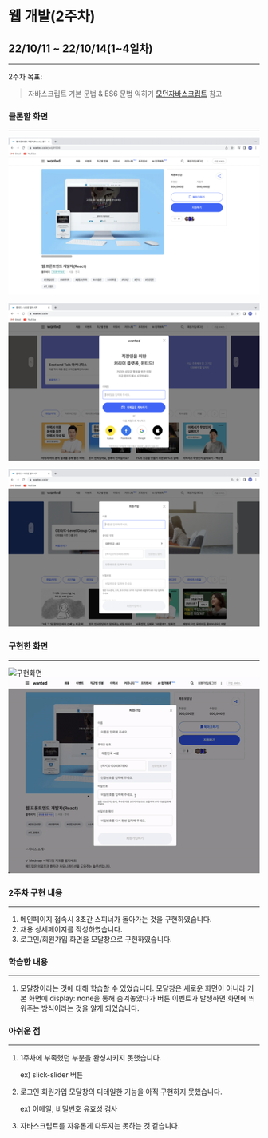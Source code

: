 # 웹 개발(2주차)

## 22/10/11 ~ 22/10/14(1~4일차)

---

2주차 목표:

> 자바스크립트 기본 문법 & ES6 문법 익히기
> [모던자바스크립트](https://ko.javascript.info/) 참고

### 클론할 화면

---

![채용공고상세페이지](./clone_coding/img/Untitled.png)

![모달창1](./clone_coding/img/Untitled1.png)

![모달창2](./clone_coding/img/Untitled2.png)

### 구현한 화면

---

![구현화면](./clone_coding/img/Untitled4.gif)
![구현화면기능](./clone_coding/img/Untitled5.gif)

### 2주차 구현 내용

---

1. 메인페이지 접속시 3초간 스피너가 돌아가는 것을 구현하였습니다.
2. 채용 상세페이지를 작성하였습니다.
3. 로그인/회원가입 화면을 모달창으로 구현하였습니다.

### 학습한 내용

---

1. 모달창이라는 것에 대해 학습할 수 있었습니다. 모달창은 새로운 화면이 아니라 기본 화면에 display: none을 통해 숨겨놓았다가 버튼 이벤트가 발생하면 화면에 띄워주는 방식이라는 것을 알게 되었습니다.

### 아쉬운 점

---

1. 1주차에 부족했던 부분을 완성시키지 못했습니다.

   ex) slick-slider 버튼

2. 로그인 회원가입 모달창의 디테일한 기능을 아직 구현하지 못했습니다.

   ex) 이메일, 비밀번호 유효성 검사

3. 자바스크립트를 자유롭게 다루지는 못하는 것 같습니다.
